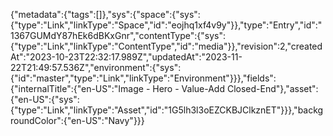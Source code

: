 {"metadata":{"tags":[]},"sys":{"space":{"sys":{"type":"Link","linkType":"Space","id":"eojhq1xf4v9y"}},"type":"Entry","id":"1367GUMdY87hEk6dBKxGnr","contentType":{"sys":{"type":"Link","linkType":"ContentType","id":"media"}},"revision":2,"createdAt":"2023-10-23T22:32:17.989Z","updatedAt":"2023-11-22T21:49:57.536Z","environment":{"sys":{"id":"master","type":"Link","linkType":"Environment"}}},"fields":{"internalTitle":{"en-US":"Image - Hero - Value-Add Closed-End"},"asset":{"en-US":{"sys":{"type":"Link","linkType":"Asset","id":"1G5lh3l3oEZCKBJClkznET"}}},"backgroundColor":{"en-US":"Navy"}}}